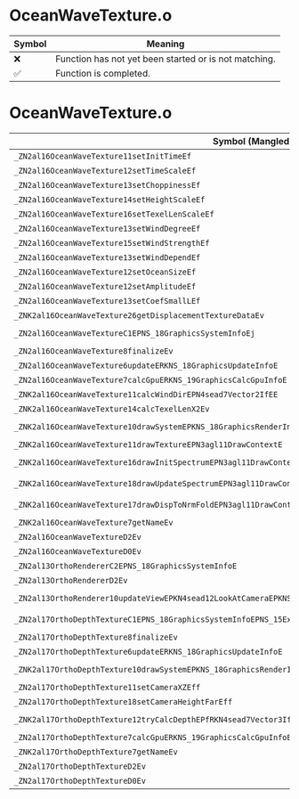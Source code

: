 # OceanWaveTexture.o
| Symbol | Meaning 
| ------------- | ------------- 
| :x: | Function has not yet been started or is not matching. 
| :white_check_mark: | Function is completed. 


# OceanWaveTexture.o
| Symbol (Mangled) | Symbol (Demangled) | Decompiled? |
| ------------- |  ------------- | ------------- |
| `_ZN2al16OceanWaveTexture11setInitTimeEf` | `al::OceanWaveTexture::setInitTime(float)` | :white_check_mark: |
| `_ZN2al16OceanWaveTexture12setTimeScaleEf` | `al::OceanWaveTexture::setTimeScale(float)` | :white_check_mark: |
| `_ZN2al16OceanWaveTexture13setChoppinessEf` | `al::OceanWaveTexture::setChoppiness(float)` | :white_check_mark: |
| `_ZN2al16OceanWaveTexture14setHeightScaleEf` | `al::OceanWaveTexture::setHeightScale(float)` | :white_check_mark: |
| `_ZN2al16OceanWaveTexture16setTexelLenScaleEf` | `al::OceanWaveTexture::setTexelLenScale(float)` | :white_check_mark: |
| `_ZN2al16OceanWaveTexture13setWindDegreeEf` | `al::OceanWaveTexture::setWindDegree(float)` | :white_check_mark: |
| `_ZN2al16OceanWaveTexture15setWindStrengthEf` | `al::OceanWaveTexture::setWindStrength(float)` | :white_check_mark: |
| `_ZN2al16OceanWaveTexture13setWindDependEf` | `al::OceanWaveTexture::setWindDepend(float)` | :white_check_mark: |
| `_ZN2al16OceanWaveTexture12setOceanSizeEf` | `al::OceanWaveTexture::setOceanSize(float)` | :white_check_mark: |
| `_ZN2al16OceanWaveTexture12setAmplitudeEf` | `al::OceanWaveTexture::setAmplitude(float)` | :white_check_mark: |
| `_ZN2al16OceanWaveTexture13setCoefSmallLEf` | `al::OceanWaveTexture::setCoefSmallL(float)` | :white_check_mark: |
| `_ZNK2al16OceanWaveTexture26getDisplacementTextureDataEv` | `al::OceanWaveTexture::getDisplacementTextureData(void)const` | :white_check_mark: |
| `_ZN2al16OceanWaveTextureC1EPNS_18GraphicsSystemInfoEj` | `al::OceanWaveTexture::OceanWaveTexture(al::GraphicsSystemInfo *,unsigned int)` | :white_check_mark: |
| `_ZN2al16OceanWaveTexture8finalizeEv` | `al::OceanWaveTexture::finalize(void)` | :white_check_mark: |
| `_ZN2al16OceanWaveTexture6updateERKNS_18GraphicsUpdateInfoE` | `al::OceanWaveTexture::update(al::GraphicsUpdateInfo const&)` | :white_check_mark: |
| `_ZN2al16OceanWaveTexture7calcGpuERKNS_19GraphicsCalcGpuInfoE` | `al::OceanWaveTexture::calcGpu(al::GraphicsCalcGpuInfo const&)` | :white_check_mark: |
| `_ZNK2al16OceanWaveTexture11calcWindDirEPN4sead7Vector2IfEE` | `al::OceanWaveTexture::calcWindDir(sead::Vector2<float> *)const` | :white_check_mark: |
| `_ZNK2al16OceanWaveTexture14calcTexelLenX2Ev` | `al::OceanWaveTexture::calcTexelLenX2(void)const` | :white_check_mark: |
| `_ZNK2al16OceanWaveTexture10drawSystemEPKNS_18GraphicsRenderInfoE` | `al::OceanWaveTexture::drawSystem(al::GraphicsRenderInfo const*)const` | :white_check_mark: |
| `_ZNK2al16OceanWaveTexture11drawTextureEPN3agl11DrawContextE` | `al::OceanWaveTexture::drawTexture(agl::DrawContext *)const` | :white_check_mark: |
| `_ZNK2al16OceanWaveTexture16drawInitSpectrumEPN3agl11DrawContextEPNS1_12RenderBufferE` | `al::OceanWaveTexture::drawInitSpectrum(agl::DrawContext *,agl::RenderBuffer *)const` | :white_check_mark: |
| `_ZNK2al16OceanWaveTexture18drawUpdateSpectrumEPN3agl11DrawContextEPNS1_12RenderBufferEPNS1_11TextureDataE` | `al::OceanWaveTexture::drawUpdateSpectrum(agl::DrawContext *,agl::RenderBuffer *,agl::TextureData *)const` | :white_check_mark: |
| `_ZNK2al16OceanWaveTexture17drawDispToNrmFoldEPN3agl11DrawContextEPNS1_12RenderBufferE` | `al::OceanWaveTexture::drawDispToNrmFold(agl::DrawContext *,agl::RenderBuffer *)const` | :white_check_mark: |
| `_ZNK2al16OceanWaveTexture7getNameEv` | `al::OceanWaveTexture::getName(void)const` | :white_check_mark: |
| `_ZN2al16OceanWaveTextureD2Ev` | `al::OceanWaveTexture::~OceanWaveTexture()` | :white_check_mark: |
| `_ZN2al16OceanWaveTextureD0Ev` | `al::OceanWaveTexture::~OceanWaveTexture()` | :white_check_mark: |
| `_ZN2al13OrthoRendererC2EPNS_18GraphicsSystemInfoE` | `al::OrthoRenderer::OrthoRenderer(al::GraphicsSystemInfo *)` | :white_check_mark: |
| `_ZN2al13OrthoRendererD2Ev` | `al::OrthoRenderer::~OrthoRenderer()` | :white_check_mark: |
| `_ZN2al13OrthoRenderer10updateViewEPKN4sead12LookAtCameraEPKNS1_15OrthoProjectionE` | `al::OrthoRenderer::updateView(sead::LookAtCamera const*,sead::OrthoProjection const*)` | :white_check_mark: |
| `_ZN2al17OrthoDepthTextureC1EPNS_18GraphicsSystemInfoEPNS_15ExecuteDirectorERKN4sead7Vector2IfEE` | `al::OrthoDepthTexture::OrthoDepthTexture(al::GraphicsSystemInfo *,al::ExecuteDirector *,sead::Vector2<float> const&)` | :white_check_mark: |
| `_ZN2al17OrthoDepthTexture8finalizeEv` | `al::OrthoDepthTexture::finalize(void)` | :white_check_mark: |
| `_ZN2al17OrthoDepthTexture6updateERKNS_18GraphicsUpdateInfoE` | `al::OrthoDepthTexture::update(al::GraphicsUpdateInfo const&)` | :white_check_mark: |
| `_ZNK2al17OrthoDepthTexture10drawSystemEPKNS_18GraphicsRenderInfoE` | `al::OrthoDepthTexture::drawSystem(al::GraphicsRenderInfo const*)const` | :white_check_mark: |
| `_ZN2al17OrthoDepthTexture11setCameraXZEff` | `al::OrthoDepthTexture::setCameraXZ(float,float)` | :white_check_mark: |
| `_ZN2al17OrthoDepthTexture18setCameraHeightFarEff` | `al::OrthoDepthTexture::setCameraHeightFar(float,float)` | :white_check_mark: |
| `_ZNK2al17OrthoDepthTexture12tryCalcDepthEPfRKN4sead7Vector3IfEE` | `al::OrthoDepthTexture::tryCalcDepth(float *,sead::Vector3<float> const&)const` | :white_check_mark: |
| `_ZN2al17OrthoDepthTexture7calcGpuERKNS_19GraphicsCalcGpuInfoE` | `al::OrthoDepthTexture::calcGpu(al::GraphicsCalcGpuInfo const&)` | :white_check_mark: |
| `_ZNK2al17OrthoDepthTexture7getNameEv` | `al::OrthoDepthTexture::getName(void)const` | :white_check_mark: |
| `_ZN2al17OrthoDepthTextureD2Ev` | `al::OrthoDepthTexture::~OrthoDepthTexture()` | :white_check_mark: |
| `_ZN2al17OrthoDepthTextureD0Ev` | `al::OrthoDepthTexture::~OrthoDepthTexture()` | :white_check_mark: |
